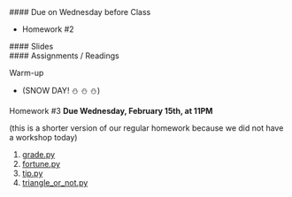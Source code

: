<article class="due" markdown="block">
####  Due on Wednesday before Class

* Homework #2

</article>

<article class="slides" markdown="block">
####  Slides

<!--
* [Slides](classes/01/intro.html)
-->

</article>

<article class="assignments" markdown="block">
####  Assignments / Readings		

Warm-up

* (SNOW DAY! ⛄ ⛄ ⛄)

Homework #3 __Due Wednesday, February 15th, at 11PM__ 

(this is a shorter version of our regular homework because we did not have a workshop today)

1. [grade.py](homework/hw03/grade.py)
2. [fortune.py](homework/hw03/fortune.py)
3. [tip.py](homework/hw03/tip.py)
4. [triangle_or_not.py](homework/hw03/triangle_or_not.py)

<!--
Readings

* Read {{ site.bookq }} - Chapter 1

Assignments 

1. [questions.py](homework/hw01/questions.py) - 9 points
-->
</article>
<!--
<a name="class6"></a>

### Slides
* [About Class #6](classes/06/meta.html)
* [Types, Operators, Precedence](classes/06/types-operators-precedence.html)
* [If Statements - Advanced](classes/06/if-statements-advanced.html)
* [Preview Built-In Modules](classes/06/built-in-modules.html)
* [String Formatting (Optional)](classes/06/string-formatting.html)

###  Readings
__{{ site.bookq }}__

* Chapter 3 (Decision Structures and Boolean Logic) 
* Chapter 5 on random module (pages 195 to 202) 
* Chapter 5 on math module (pages 217 to 219)

__{{ site.bookt }}__

* [Chapter 5](http://openbookproject.net/thinkcs/python/english3e/) (but ignoring functions/turtle)

###  Vocabulary
See [the glossary](http://openbookproject.net/thinkcs/python/english3e/conditionals#glossary) in {{ site.bookt }}, Chapter 5.

<a name="homework3"></a>

###  Homework #3

* Due __February 19th__ (any submission before 11PM is on-time)
* Submit all files via __NYU Classes__
* [Contact me](index.html#contact-info) if you're having trouble submitting your homework
* Here's [the policy on late homework](index.html#homework)

1. [questions\_ch\_3.py](homework/hw03/questions_ch_3.py)
2. [colors.py](homework/hw03/colors.py)
3. [tip.py](homework/hw03/tip.py)
4. [grade.py](homework/hw03/grade.py)
4. [fortune.py](homework/hw03/fortune.py)
5. [distance.py](homework/hw03/distance.py)
6. [worksheet.py](homework/hw03/worksheet.py)
-->
